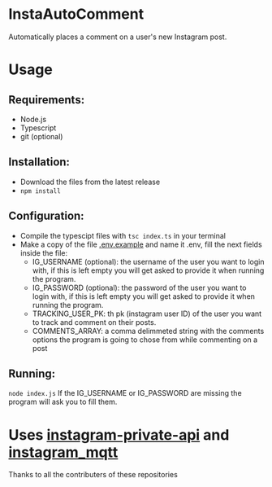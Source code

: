 # InstaAutoComment
Automatically places a comment on a user's new Instagram post.

# Usage
## Requirements:
- Node.js
- Typescript
- git (optional)
## Installation:
- Download the files from the latest release
- `npm install`
## Configuration:
- Compile the typescipt files with `tsc index.ts` in your terminal
- Make a copy of the file [.env.example](.env.example) and name it .env, fill the next fields inside the file:
  - IG_USERNAME (optional): the username of the user you want to login with, if this is left empty you will get asked to provide it when running the program.
  - IG_PASSWORD (optional): the password of the user you want to login with, if this is left empty you will get asked to provide it when running the program.
  - TRACKING_USER_PK: th pk (instagram user ID) of the user you want to track and comment on their posts.
  - COMMENTS_ARRAY: a comma delimmeted string with the comments options the program is going to chose from while commenting on a post
## Running:
`node index.js`
If the IG_USERNAME or IG_PASSWORD are missing the program will ask you to fill them.
# Uses [instagram-private-api](https://github.com/dilame/instagram-private-api) and [instagram_mqtt](https://github.com/Nerixyz/instagram_mqtt)
Thanks to all the contributers of these repositories

